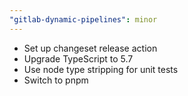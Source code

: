 ```yaml
---
"gitlab-dynamic-pipelines": minor
---
```


- Set up changeset release action
- Upgrade TypeScript to 5.7
- Use node type stripping for unit tests
- Switch to pnpm
